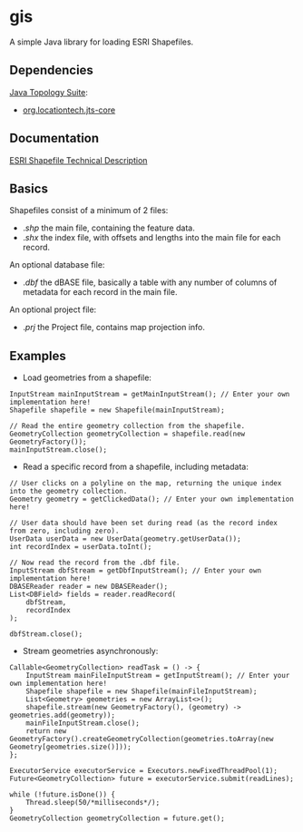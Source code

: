 # gis
A simple Java library for loading ESRI Shapefiles.

## Dependencies
[Java Topology Suite](https://github.com/locationtech/jts):
- [org.locationtech.jts-core](https://mvnrepository.com/artifact/org.locationtech.jts/jts-core)

## Documentation
[ESRI Shapefile Technical Description](./ShapefileTechnicalDescription.pdf)

## Basics
Shapefiles consist of a minimum of 2 files:
- ._shp_ the main file, containing the feature data.
- ._shx_ the index file, with offsets and lengths into the main file for each record.  

An optional database file:
- ._dbf_ the dBASE file, basically a table with any number of columns of metadata for each record in the main file.  

An optional project file:
- ._prj_ the Project file, contains map projection info.

## Examples
- Load geometries from a shapefile:
```
InputStream mainInputStream = getMainInputStream(); // Enter your own implementation here!
Shapefile shapefile = new Shapefile(mainInputStream);

// Read the entire geometry collection from the shapefile.
GeometryCollection geometryCollection = shapefile.read(new GeometryFactory());
mainInputStream.close();
```
- Read a specific record from a shapefile, including metadata:
```
// User clicks on a polyline on the map, returning the unique index into the geometry collection.
Geometry geometry = getClickedData(); // Enter your own implementation here!

// User data should have been set during read (as the record index from zero, including zero).
UserData userData = new UserData(geometry.getUserData());
int recordIndex = userData.toInt();

// Now read the record from the .dbf file.
InputStream dbfStream = getDbfInputStream(); // Enter your own implementation here!
DBASEReader reader = new DBASEReader();
List<DBField> fields = reader.readRecord(
    dbfStream, 
    recordIndex
);

dbfStream.close();
```
- Stream geometries asynchronously:
```
Callable<GeometryCollection> readTask = () -> {
    InputStream mainFileInputStream = getInputStream(); // Enter your own implementation here!
    Shapefile shapefile = new Shapefile(mainFileInputStream);
    List<Geometry> geometries = new ArrayList<>();
    shapefile.stream(new GeometryFactory(), (geometry) -> geometries.add(geometry));
    mainFileInputStream.close();
    return new GeometryFactory().createGeometryCollection(geometries.toArray(new Geometry[geometries.size()]));
};

ExecutorService executorService = Executors.newFixedThreadPool(1);
Future<GeometryCollection> future = executorService.submit(readLines);

while (!future.isDone()) {
    Thread.sleep(50/*milliseconds*/);
}
GeometryCollection geometryCollection = future.get();
```